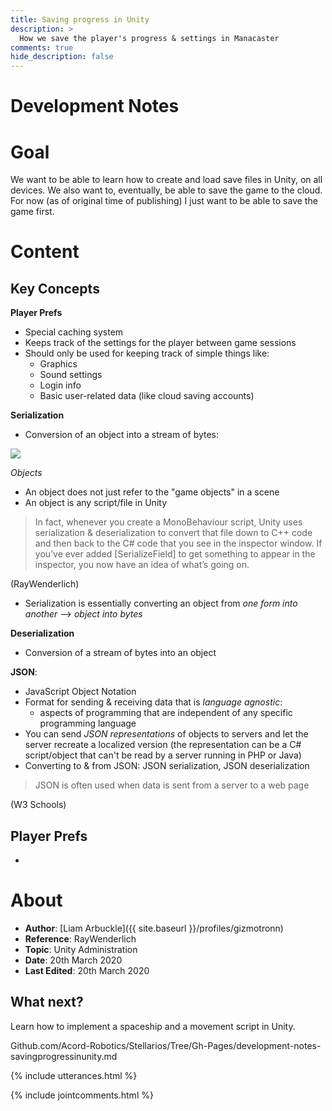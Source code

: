 ```yaml
---
title: Saving progress in Unity
description: >
  How we save the player's progress & settings in Manacaster
comments: true
hide_description: false
---
```


# Development Notes

# Goal
We want to be able to learn how to create and load save files in Unity, on all devices. We also want to, eventually, be able to save the game to the cloud. For now (as of original time of publishing) I just want to be able to save the game first.

# Content

## Key Concepts

**Player Prefs** 
* Special caching system
* Keeps track of the settings for the player between game sessions
* Should only be used for keeping track of simple things like:
  * Graphics
  * Sound settings
  * Login info
  * Basic user-related data (like cloud saving accounts)

**Serialization**
* Conversion of an object into a stream of bytes:

![](https://koenig-media.raywenderlich.com/uploads/2017/06/SerializationIllustration.png)

*Objects*
* An object does not just refer to the "game objects" in a scene
* An object is any script/file in Unity

> In fact, whenever you create a MonoBehaviour script, Unity uses serialization & deserialization to convert that file down to C++ code and then back to the C# code that you see in the inspector window. If you’ve ever added [SerializeField] to get something to appear in the inspector, you now have an idea of what’s going on.

(RayWenderlich)

* Serialization is essentially converting an object from *one form into another* --> *object into bytes*

**Deserialization**
* Conversion of a stream of bytes into an object

**JSON**:
* JavaScript Object Notation
* Format for sending & receiving data that is *language agnostic*:
  * aspects of programming that are independent of any specific programming language
* You can send *JSON representations* of objects to servers and let the server recreate a localized version (the representation can be a C# script/object that can't be read by a server running in PHP or Java)
* Converting to & from JSON: JSON serialization, JSON deserialization

> JSON is often used when data is sent from a server to a web page

(W3 Schools)

## Player Prefs
* 


# About
* **Author**: [Liam Arbuckle]({{ site.baseurl }}/profiles/gizmotronn)
* **Reference**: RayWenderlich
* **Topic**: Unity Administration
* **Date**: 20th March 2020
* **Last Edited**: 20th March 2020

## What next?
Learn how to implement a spaceship and a movement script in Unity.

Github.com/Acord-Robotics/Stellarios/Tree/Gh-Pages/development-notes-savingprogressinunity.md

{% include utterances.html %}

{% include jointcomments.html %}
